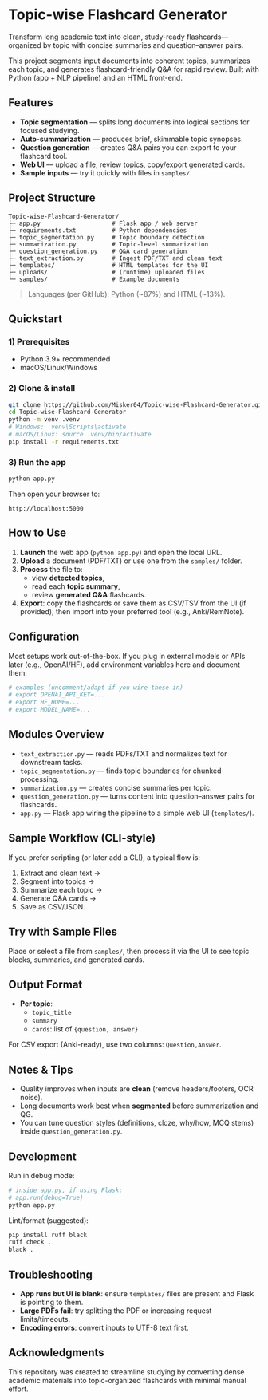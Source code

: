 # Topic-wise Flashcard Generator

Transform long academic text into clean, study-ready flashcards—organized by topic with concise summaries and question–answer pairs.

This project segments input documents into coherent topics, summarizes each topic, and generates flashcard-friendly Q&A for rapid review. Built with Python (app + NLP pipeline) and an HTML front-end.

## Features

- **Topic segmentation** — splits long documents into logical sections for focused studying.  
- **Auto-summarization** — produces brief, skimmable topic synopses.  
- **Question generation** — creates Q&A pairs you can export to your flashcard tool.  
- **Web UI** — upload a file, review topics, copy/export generated cards.  
- **Sample inputs** — try it quickly with files in `samples/`.

## Project Structure

```
Topic-wise-Flashcard-Generator/
├─ app.py                    # Flask app / web server
├─ requirements.txt          # Python dependencies
├─ topic_segmentation.py     # Topic boundary detection
├─ summarization.py          # Topic-level summarization
├─ question_generation.py    # Q&A card generation
├─ text_extraction.py        # Ingest PDF/TXT and clean text
├─ templates/                # HTML templates for the UI
├─ uploads/                  # (runtime) uploaded files
└─ samples/                  # Example documents
```

> Languages (per GitHub): Python (~87%) and HTML (~13%).

## Quickstart

### 1) Prerequisites
- Python 3.9+ recommended
- macOS/Linux/Windows

### 2) Clone & install
```bash
git clone https://github.com/Misker04/Topic-wise-Flashcard-Generator.git
cd Topic-wise-Flashcard-Generator
python -m venv .venv
# Windows: .venv\Scripts\activate
# macOS/Linux: source .venv/bin/activate
pip install -r requirements.txt
```

### 3) Run the app
```bash
python app.py
```

Then open your browser to:
```
http://localhost:5000
```

## How to Use

1. **Launch** the web app (`python app.py`) and open the local URL.  
2. **Upload** a document (PDF/TXT) or use one from the `samples/` folder.  
3. **Process** the file to:
   - view **detected topics**,
   - read each **topic summary**,
   - review **generated Q&A** flashcards.  
4. **Export**: copy the flashcards or save them as CSV/TSV from the UI (if provided), then import into your preferred tool (e.g., Anki/RemNote).


## Configuration

Most setups work out-of-the-box. If you plug in external models or APIs later (e.g., OpenAI/HF), add environment variables here and document them:

```bash
# examples (uncomment/adapt if you wire these in)
# export OPENAI_API_KEY=...
# export HF_HOME=...
# export MODEL_NAME=...
```

## Modules Overview

- `text_extraction.py` — reads PDFs/TXT and normalizes text for downstream tasks.  
- `topic_segmentation.py` — finds topic boundaries for chunked processing.  
- `summarization.py` — creates concise summaries per topic.  
- `question_generation.py` — turns content into question–answer pairs for flashcards.  
- `app.py` — Flask app wiring the pipeline to a simple web UI (`templates/`).


## Sample Workflow (CLI-style)

If you prefer scripting (or later add a CLI), a typical flow is:

1. Extract and clean text →  
2. Segment into topics →  
3. Summarize each topic →  
4. Generate Q&A cards →  
5. Save as CSV/JSON.


## Try with Sample Files

Place or select a file from `samples/`, then process it via the UI to see topic blocks, summaries, and generated cards.

## Output Format

- **Per topic**:
  - `topic_title`
  - `summary`
  - `cards`: list of `{question, answer}`

For CSV export (Anki-ready), use two columns: `Question,Answer`.


## Notes & Tips

- Quality improves when inputs are **clean** (remove headers/footers, OCR noise).
- Long documents work best when **segmented** before summarization and QG.
- You can tune question styles (definitions, cloze, why/how, MCQ stems) inside `question_generation.py`.


## Development

Run in debug mode:

```bash
# inside app.py, if using Flask:
# app.run(debug=True)
python app.py
```

Lint/format (suggested):
```bash
pip install ruff black
ruff check .
black .
```


## Troubleshooting

- **App runs but UI is blank**: ensure `templates/` files are present and Flask is pointing to them.  
- **Large PDFs fail**: try splitting the PDF or increasing request limits/timeouts.  
- **Encoding errors**: convert inputs to UTF-8 text first.

## Acknowledgments

This repository was created to streamline studying by converting dense academic materials into topic-organized flashcards with minimal manual effort.

